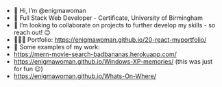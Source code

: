 - 👋 Hi, I’m @enigmawoman
- 🌱 Full Stack Web Developer - Certificate, University of Birmingham
- 💞️ I’m looking to collaborate on projects to further develop my skills - so reach out! 😉
- 👩🏻‍🎨 Portfolio: https://enigmawoman.github.io/20-react-myportfolio/
- 👀 Some examples of my work:
- https://mern-movie-search-badbananas.herokuapp.com/ 
- https://enigmawoman.github.io/Windows-XP-memories/ (this was just for fun 😉)
- https://enigmawoman.github.io/Whats-On-Where/ 

<!---
enigmawoman/enigmawoman is a ✨ special ✨ repository because its `README.md` (this file) appears on your GitHub profile.
You can click the Preview link to take a look at your changes.
--->
